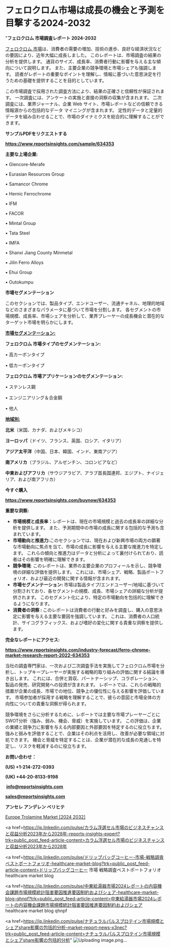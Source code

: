 # フェロクロム市場は成長の機会と予測を目撃する2024-2032

"<strong>フェロクロム 市場調査レポート 2024-2032</strong>

<a href=https://www.reportsinsights.com/sample/634353>フェロクロム 市場</a>は、消費者の需要の増加、技術の進歩、良好な経済状況などの要因により、近年大幅に成長しました。 このレポートは、市場調査の結果の分析を提供します。 通貨のサイズ、成長率、消費者行動に影響を与える主な傾向について説明します。 また、主要企業の競争環境と市場シェアも強調します。 読者がレポートの重要なポイントを理解し、情報に基づいた意思決定を行うための基礎を提供することを目的としています。

この市場調査で採用された調査方法により、結果の正確さと信頼性が保証されます。 一次調査には、アンケートの実施と直接の洞察の収集が含まれます。 二次調査には、業界ジャーナル、企業 Web サイト、市場レポートなどの信頼できる情報源からの包括的なデータ マイニングが含まれます。 定性的データと定量的データを組み合わせることで、市場のダイナミクスを総合的に理解することができます。

<strong><b>サンプルPDFをリクエストする</b></strong>

<a href=https://www.reportsinsights.com/sample/634353><strong><u>https://www.reportsinsights.com/sample/634353</u></strong></a>

<strong>主要な上場企業:</strong>

• Glencore-Merafe

• Eurasian Resources Group

• Samancor Chrome

• Hernic Ferrochrome

• IFM

• FACOR

• Mintal Group

• Tata Steel

• IMFA

• Shanxi Jiang County Minmetal

• Jilin Ferro Alloys

• Ehui Group

• Outokumpu

<strong>市場セグメンテーション</strong>

このセクションでは、製品タイプ、エンドユーザー、流通チャネル、地理的地域などのさまざまなパラメータに基づいて市場を分割します。 各セグメントの市場規模、成長率、市場シェアを分析して、業界プレーヤーの成長機会と潜在的なターゲット市場を明らかにします。

<strong><u>市場セグメンテーション</u></strong><strong><u>:</u></strong>

<strong>フェロクロム 市場タイプのセグメンテーション:</strong>

• 高カーボンタイプ

• 低カーボンタイプ

<strong>フェロクロム 市場アプリケーションのセグメンテーション:</strong>

• ステンレス鋼

• エンジニアリング＆合金鋼

• 他人

<strong><u>地域別</u></strong><strong><u>:</u></strong>

<strong>北米</strong>（米国、カナダ、およびメキシコ）

<strong>ヨーロッパ</strong>（ドイツ、フランス、英国、ロシア、イタリア）

<strong>アジア太平洋</strong>（中国、日本、韓国、インド、東南アジア）

<strong>南アメリカ</strong>（ブラジル、アルゼンチン、コロンビアなど）

<strong>中東およびアフリカ</strong>（サウジアラビア、アラブ首長国連邦、エジプト、ナイジェリア、および南アフリカ）

<strong>今すぐ購入</strong>

<a href=https://www.reportsinsights.com/buynow/634353><strong><u>https://www.reportsinsights.com/buynow/634353</u></strong></a>

<strong>重要な洞察:</strong>
<ul>
  <li><strong>市場規模と成長率：</strong>レポートは、現在の市場規模と過去の成長率の詳細な分析を提供します。 また、予測期間中の市場の成長に関する包括的な予測も含まれています。</li>
  <li><strong>市場動向と推進力:</strong>このセクションでは、現在および新興市場の両方の顕著な市場動向に焦点を当て、市場の成長に影響を与える主要な推進力を特定します。 これらの傾向と推進力はデータと分析によって裏付けられており、読者はその影響を明確に理解できます。</li>
  <li><strong>競争環境</strong>: このレポートは、業界の主要企業のプロフィールを示し、競争環境の詳細な評価を提供します。 これには、市場シェア、戦略、製品ポートフォリオ、および最近の開発に関する情報が含まれます。</li>
  <li><strong>市場セグメンテーション: </strong>市場は製品タイプ/エンドユーザー/地域に基づいて分割されており、各セグメントの規模、成長、市場シェアの詳細な分析が提供されます。 このセグメント化により、特定の市場動向を包括的に理解できるようになります。</li>
  <li><strong>消費者の洞察 : </strong>このレポートは消費者の行動と好みを調査し、購入の意思決定に影響を与える主要な要因を強調しています。 これは、消費者の人口統計、サイコグラフィックス、および嗜好の変化に関する貴重な洞察を提供します。</li>
</ul>
<strong>完全なレポートにアクセス:</strong>

<a href=https://www.reportsinsights.com/industry-forecast/ferro-chrome-market-research-report-2022-634353><strong><u><b>https://www.reportsinsights.com/industry-forecast/ferro-chrome-market-research-report-2022-634353</b></u></strong></a>

当社の調査専門家は、一次および二次調査手法を実施してフェロクロム市場を分析し、トップキープレーヤーが実施する戦略的取り組みの評価に関する結論を導き出します。 これには、合併と買収、パートナーシップ、コラボレーション、製品の発売、研究開発への投資が含まれます。 レポートでは、これらの戦略的措置が企業の成長、市場での地位、競争上の優位性に与える影響を評価しています。 市場参加者が採用する戦略を理解することで、彼らの意図と市場全体の方向性についての貴重な洞察が得られます。

競争環境をさらに分析するために、レポートでは主要な市場プレーヤーごとにSWOT分析（強み、弱み、機会、脅威）を実施しています。 この評価は、企業の業績と競争力に影響を与える内部要因と外部要因を特定するのに役立ちます。 強みと弱みを評価することで、企業はその利点を活用し、改善が必要な領域に対処できます。 機会と脅威を特定することは、企業が潜在的な成長の見通しを特定し、リスクを軽減するのに役立ちます。

<strong>お問い合わせ：</strong>

<strong>(US) +1-214-272-0393</strong>

<strong>(UK) +44-20-8133-9198</strong>

<strong> </strong><a href=info@reportsinsights.com><strong><u>info@reportsinsights.com</u></strong></a>

<a href=sales@reportsinsights.com><strong><u>sales@reportsinsights.com</u></strong></a>

<strong>アンセレ アンデレン ベリヒテ</strong>

<a href=https://www.linkedin.com/pulse/europe-trolamine-market-analysis-identifying-growth-r9faf/>Europe Trolamine Market [2024 2032]</a>

<a href=https://jp.linkedin.com/pulse/カラム浮選セル市場のビジネスチャンスと収益分析2023年から2028年-reports-insights-expert?trk=public_post_feed-article-content>カラム浮選セル市場のビジネスチャンスと収益分析2023年から2028年</a>

<a href=https://jp.linkedin.com/pulse/ドリップバッグコーヒー-市場-戦略調査ベストポートフォリオ-healthcare-market-blog?trk=public_post_feed-article-content>ドリップバッグコーヒー 市場 戦略調査ベストポートフォリオ healthcare market blog</a>

<a href=https://jp.linkedin.com/pulse/中東給湯器市場2024レポートの内容機会課題市場規模統計阻害要因推進要因制約およびシェア-healthcare-market-blog-qhnpf?trk=public_post_feed-article-content>中東給湯器市場2024レポートの内容機会課題市場規模統計阻害要因推進要因制約およびシェア healthcare market blog qhnpf</a>

<a href=https://jp.linkedin.com/pulse/ナチュラルパルスプロテイン市場規模とシェアshare影響の包括的分析-market-report-news-x3nec?trk=public_post_feed-article-content>ナチュラルパルスプロテイン市場規模とシェアshare影響の包括的分析</a>"
![Uploading image.png…]()
